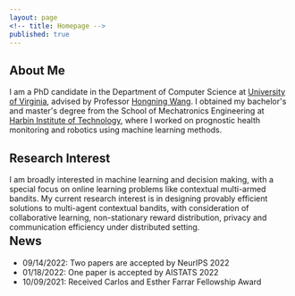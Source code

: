 ```yaml
---
layout: page
<!-- title: Homepage -->
published: true
---
```


 
## About Me
I am a PhD candidate in the Department of Computer Science at [University of Virginia](https://www.virginia.edu/), advised by Professor [Hongning Wang](http://www.cs.virginia.edu/~hw5x/). 
I obtained my bachelor's and master's degree from the School of Mechatronics Engineering at [Harbin Institute of Technology](http://en.hit.edu.cn/), where I worked on prognostic health monitoring and robotics using machine learning methods.

## Research Interest
I am broadly interested in machine learning and decision making, with a special focus on online learning problems like contextual multi-armed bandits.
My current research interest is in designing provably efficient solutions to multi-agent contextual bandits, with consideration of collaborative learning, non-stationary reward distribution, privacy and communication efficiency under distributed setting.

<!-- **\*More about me**: [Curriculum Vitae](https://cyrilli.github.io/CV.pdf) -->

<div class="masthead" style="margin-top: -25px;margin-bottom: -15;"> </div>

## News
- 09/14/2022: Two papers are accepted by NeurIPS 2022
- 01/18/2022: One paper is accepted by AISTATS 2022
- 10/09/2021: Received Carlos and Esther Farrar Fellowship Award

<!-- - 04/14/2021: One paper is accepted by SIGIR 2021
- 01/22/2021: One paper is accepted by AISTATS 2021 -->
